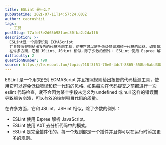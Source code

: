 ```yaml
---
title: ESLint 是什么？
pubDatetime: 2021-07-11T14:57:24.000Z
author: caorushizi
tags:
  - 工具
postSlug: 77afef8e2d65b98faec30fba2b2da1f6
description: >-
  ESLint是一个用来识别 ECMAScript
  并且按照规则给出报告的代码检测工具，使用它可以避免低级错误和统一代码的风格。如果每次在代码提交之前都进行一次eslint代码检查，就不会因为某个字段未定义为undefined或null这样的错误而导致服务崩溃，可以有效的控制项目代码的质量。
  在许多方面，它和 JSLint、JSHint 相似，除了少数的例外： ESLint 使用 Espree 解析
difficulty: 2
questionNumber: 490
source: https://fe.ecool.fun/topic/918f3f51-70e0-4dc7-8865-558be6abd388
---
```


ESLint 是一个用来识别 ECMAScript 并且按照规则给出报告的代码检测工具，使用它可以避免低级错误和统一代码的风格。如果每次在代码提交之前都进行一次 eslint 代码检查，就不会因为某个字段未定义为 undefined 或 null 这样的错误而导致服务崩溃，可以有效的控制项目代码的质量。

在许多方面，它和 JSLint、JSHint 相似，除了少数的例外：

- ESLint 使用 Espree 解析 JavaScript。
- ESLint 使用 AST 去分析代码中的模式。
- ESLint 是完全插件化的。每一个规则都是一个插件并且你可以在运行时添加更多的规则。

